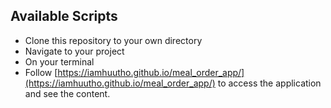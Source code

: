 ## Available Scripts
- Clone this repository to your own directory
- Navigate to your project
- On your terminal 
- Follow [https://iamhuutho.github.io/meal_order_app/](https://iamhuutho.github.io/meal_order_app/) to access the application and see the content.



